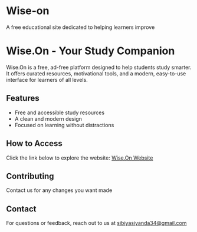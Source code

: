 # Wise-on
A free educational site dedicated to helping learners improve 
# Wise.On - Your Study Companion

Wise.On is a free, ad-free platform designed to help students study smarter. It offers curated resources, motivational tools, and a modern, easy-to-use interface for learners of all levels.

## Features
- Free and accessible study resources
- A clean and modern design
- Focused on learning without distractions

## How to Access
Click the link below to explore the website:
[Wise.On Website](https://yourusername.github.io/wise-on/)

## Contributing
Contact us for any changes you want made

## Contact
For questions or feedback, reach out to us at sibiyasiyanda34@gmail.com
